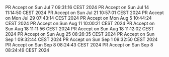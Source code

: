 PR Accept on Sun Jul  7 09:31:16 CEST 2024
PR Accept on Sun Jul 14 11:14:50 CEST 2024
PR Accept on Sun Jul 21 10:57:01 CEST 2024
PR Accept on Mon Jul 29 07:43:14 CEST 2024
PR Accept on Mon Aug  5 10:44:24 CEST 2024
PR Accept on Sun Aug 11 10:00:21 CEST 2024
PR Accept on Sun Aug 18 11:11:56 CEST 2024
PR Accept on Sun Aug 18 11:12:02 CEST 2024
PR Accept on Sun Aug 25 08:26:35 CEST 2024
PR Accept on Sun Sep  1 09:32:44 CEST 2024
PR Accept on Sun Sep  1 09:32:50 CEST 2024
PR Accept on Sun Sep  8 08:24:43 CEST 2024
PR Accept on Sun Sep  8 08:24:49 CEST 2024
